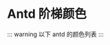 <script setup>
import AntdList from './components/AntdList.vue'

</script>

# Antd 阶梯颜色

::: warning
以下 antd 的颜色列表
:::

<AntdList />
